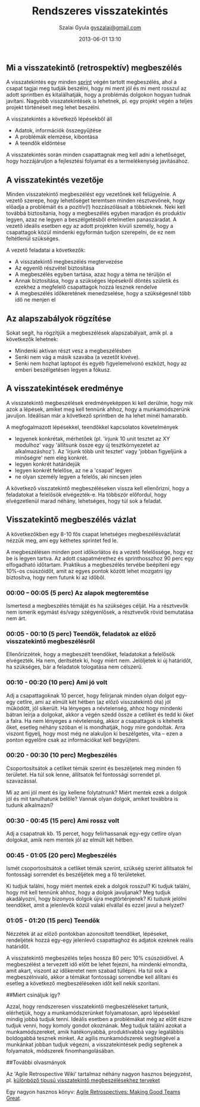 ﻿---
title: Rendszeres visszatekintés
desc: Hogyan és miért elemezzünk?
preface: Az agilis szoftverfejlesztés egyik központi elve a gyors visszacsatolás - amint lehet, bemutatjuk a készülő terméket a megrendelőnek, hogy lássuk, mennyire felel meg az igényeinek. A visszatekintés ugyanennek az elvnek az alkalmazása a fejlesztőcsapat munkájára, segítségével hamar ki tudjuk deríteni, hogy a fejlesztés során alkalmazott módszerek és megoldások közül mi működik és mi nem, így folyamatosan javítani tudjuk a munkamódszereinket. 
author: Szalai Gyula <gyszalai@gmail.com>
date: 2013-06-01 13:10
state: BETA
template: layout.jade

---

## Mi a visszatekintő (retrospektív) megbeszélés 

A visszatekintés egy minden [sprint](/epitsunk_szolgaltatast/agilis/agilis-fogalmak.html) végén tartott megbeszélés, ahol a csapat tagjai meg tudják beszélni, hogy mi ment jól és mi ment rosszul az adott sprintben és kitalálhatják, hogy a problémás dolgokon hogyan tudnak javítani. Nagyobb visszatekintések is lehetnek, pl. egy projekt végén a teljes projekt történéseit meg lehet beszélni. 

A visszatekintés a következő lépésekből áll

* Adatok, információk összegyűjtése
* A problémák elemzése, kibontása
* A teendők eldöntése

A visszatekintés során minden csapattagnak meg kell adni a lehetőséget, hogy hozzájáruljon a fejlesztési folyamat és a termelékenység javításához.

## A visszatekintés vezetője

Minden visszatekintő megbeszélést egy vezetőnek kell felügyelnie. A vezető szerepe, hogy lehetőséget teremtsen minden résztvevőnek, hogy előadja a problémáit és a pozitív(!) hozzászólásait a többieknek. Neki kell továbbá biztosítania, hogy a megbeszélés egyben maradjon és produktív legyen, azaz ne legyen a beszélgetésből értelmetlen panaszáradat. A vezető ideális esetben egy az adott projekten kívüli személy, hogy a csapattagok közül mindenki egyformán tudjon szerepelni, de ez nem feltétlenül szükséges. 

A vezető feladatai a következők:

* A visszatekintő megbeszélés megtervezése
* Az egyenlő részvétel biztosítása
* A megbeszélés egyben tartása, azaz hogy a téma ne térüljön el
* Annak biztosítása, hogy a szükséges lépésekről döntés születik és ezekhez a megfelelő csapattagok hozzá lesznek rendelve
* A megbeszélés időkeretének menedzselése, hogy a szükségesnél több idő ne menjen el

## Az alapszabályok rögzítése

Sokat segít, ha rögzítjük a megbeszélések alapszabályait, amik pl. a következők lehetnek:

* Mindenki aktívan részt vesz a megbeszélésben
* Senki nem vág a másik szavába (a vezetőt kivéve).
* Senki nem hozhat laptopot és egyéb figyelemelvonó eszközt, hogy az emberi beszélgetésen legyen a fókusz. 

## A visszatekintések eredménye 

A visszatekintő megbeszélések eredményeképpen ki kell derülnie, hogy mik azok a lépések, amiket meg kell tennünk ahhoz, hogy a munkamódszerünk javuljon. Ideálisan már a következő sprintben de ha lehet minél hamarabb.  

A megfogalmazott lépésekkel, teendőkkel kapcsolatos követelmények

* legyenek konkrétak, mérhetőek (pl. 'írjunk 10 unit tesztet az XY modulhoz' vagy 'állítsunk össze egy új tesztkörnyezetet az alkalmazáshoz'). Az 'írjunk több unit tesztet' vagy 'jobban figyeljünk a minőségre' nem elég konkrét.
* legyen konkrét határidejük
* legyen konkrét felelőse, az ne a 'csapat' legyen
* ne olyan személy legyen a felelős, aki nincsen jelen

A következő visszatekintő megbeszéléseken vissza kell ellenőrizni, hogy a feladatokat a felelősök elvégezték-e. Ha többször előfordul, hogy elvégzetlenül marad néhány, lehetséges, hogy túl sok a feladat.

## Visszatekintő megbeszélés vázlat

A következőkben egy 8-10 fős csapat lehetséges megbeszélésvázlatát nézzük meg, ami egy kéthetes sprintet fed le.

A megbeszélésen minden pont időkorlátos és a vezető felelőssége, hogy ez be is legyen tartva. Az adott csapatmérethez és sprinthosszhoz 90 perc egy elfogadható időtartam. Praktikus a megbeszélés tervébe beépíteni egy 10%-os csúszóidőt, amit az egyes pontok között lehet mozgatni így biztosítva, hogy nem futunk ki az időből.

### 00:00 – 00:05 (5 perc) Az alapok megteremtése

Ismertesd a megbeszélés témáját és ha szükséges célját. Ha a résztvevők nem ismerik egymást és/vagy szégyenlősek, a résztvevők rövid bemutatása nem árt.

### 00:05 - 00:10 (5 perc) Teendők, feladatok az előző visszatekintő megbeszélésről

Ellenőrizzétek, hogy a megbeszélt teendőket, feladatokat a felelősök elvégezték. Ha nem, derítsétek ki, hogy miért nem. Jelöljetek ki új határidőt, ha szükséges, bár a feladatok tologatása nem célszerű.

### 00:10 - 00:20 (10 perc) Ami jó volt

Adj a csapattagoknak 10 percet, hogy felírjanak minden olyan dolgot egy-egy cetlire, ami az elmúlt két hétben (az előző visszatekintő óta) jól működött, jól sikerült. Ha lényeges a névtelenség, ahhoz hogy mindenki bátran leírja a dolgokat, akkor a végén szedd össze a cetliket és tedd ki őket a falra. Ha nem lényeges a névtelenség, akkor a csapattagok is kitehetik őket, esetleg néhány szóban el is mondhatják, hogy mire gondoltak. Arra viszont figyelj, hogy most még ne alakuljon ki beszélgetés, vita – ezen a ponton egyelőre csak az információkat kell begyűjteni.
 
### 00:20 - 00:30 (10 perc) Megbeszélés

Csoportosítsátok a cetliket témák szerint és beszéljetek meg minden fő területet. Ha túl sok lenne, állítsatok fel fontossági sorrendet pl. szavazással.
 
Mi az ami jól ment és így kellene folytatnunk? Miért mentek ezek a dolgok jól és mit tanulhatunk belőle? Vannak olyan dolgok, amiket továbbra is tudunk alkalmazni? 

### 00:30 - 00:45 (15 perc) Ami rossz volt

Adj a csapatnak kb. 15 percet, hogy felírhassanak egy-egy cetlire olyan dolgokat, amik nem mentek jól az elmúlt két hétben.

### 00:45 - 01:05 (20 perc) Megbeszélés

Ismét csoportosítsátok a cetliket témák szerint, szükség szerint állítsatok fel fontossági sorrendet és beszéljétek meg a fő területeket. 

Ki tudjuk találni, hogy miért mentek ezek a dolgok rosszul? Ki tudjuk találni, hogy mit kell tennünk ahhoz, hogy a dolgok javuljanak? Meg tudjuk akadályozni, hogy bizonyos dolgok újra megtörténjenek? Ki tudunk jelölni teendőket, amit a jelenlevők közül valaki elvállal és ezzel javul a helyzet? 

### 01:05 - 01:20 (15 perc) Teendők

Nézzétek át az előző pontokban azonosított teendőket, lépéseket, rendeljétek hozzá egy-egy jelenlevő csapattaghoz és adjatok ezeknek reális határidőt.

A visszatekintő megbeszélés teljes hossza 80 perc 10% csúszóidővel. A megbeszélést a tervezett idő előtt be lehet fejezni, ha mindenki elmondta, amit akart, viszont az időkeretet nem szabad túllépni. Ha túl sok a megbeszélnivaló, akkor a témákat fontossági sorrendbe kell állítani és esetleg a következő megbeszéléseken időt kell nekik szorítani.

##Miért csináljuk így?

Azzal, hogy rendszeresen visszatekintő megbeszéléseket tartunk, elérhetjük, hogy a munkamódszerünket folyamatosan, apró lépésekkel mindig jobbá tudjuk tenni. Ideális esetben a problémákat még az előtt észre tudjuk venni, hogy komoly gondot okoznának. Meg tudjuk találni azokat a munkamódszereket, amik hatékonyabbá, produktívabbá vagy legalábbis boldogabbá tesznek minket. 
Az agilis munkamódszerek segítségével a munkánkat jobban tudjuk végezni, a visszatekintések pedig segítenek a folyamatok, módszerek finomhangolásában.

##További olvasmányok

Az 'Agile Retrospective Wiki' tartalmaz néhány nagyon hasznos bejegyzést, pl.
[különböző típusú visszatekintő megbeszélésekhez terveket](http://retrospectivewiki.org/index.php?title=Retrospective_Plans)

Egy nagyon hasznos könyv: [Agile Retrospectives: Making Good Teams Great](http://pragprog.com/book/dlret/agile-retrospectives).

